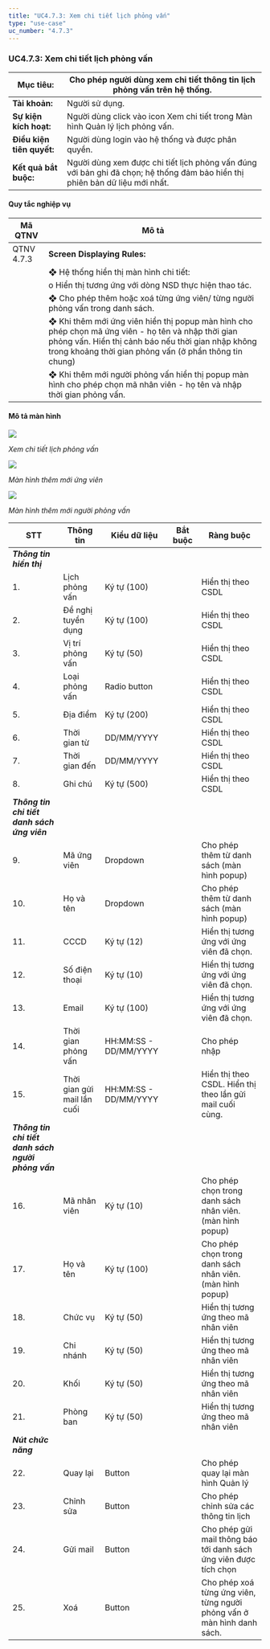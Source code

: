 ```yaml
---
title: "UC4.7.3: Xem chi tiết lịch phỏng vấn"
type: "use-case"
uc_number: "4.7.3"
---
```


### UC4.7.3: Xem chi tiết lịch phỏng vấn

| **Mục tiêu:** | Cho phép người dùng xem chi tiết thông tin lịch phỏng vấn trên hệ thống. |
| --- | --- |
| **Tài khoản:** | Người sử dụng. |
| **Sự kiện kích hoạt:** | Người dùng click vào icon Xem chi tiết trong Màn hình Quản lý lịch phỏng vấn. |
| **Điều kiện tiên quyết:** | Người dùng login vào hệ thống và được phân quyền. |
| **Kết quả bắt buộc:** | Người dùng xem được chi tiết lịch phỏng vấn đúng với bản ghi đã chọn; hệ thống đảm bảo hiển thị phiên bản dữ liệu mới nhất. |

#### Quy tắc nghiệp vụ

| **Mã QTNV** | **Mô tả** |
| --- | --- |
| QTNV 4.7.3 | **Screen Displaying Rules:** |
|  | ❖ Hệ thống hiển thị màn hình chi tiết: |
|  | o Hiển thị tương ứng với dòng NSD thực hiện thao tác. |
|  | ❖ Cho phép thêm hoặc xoá từng ứng viên/ từng người phỏng vấn trong danh sách. |
|  | ❖ Khi thêm mới ứng viên hiển thị popup màn hình cho phép chọn mã ứng viên - họ tên và nhập thời gian phỏng vấn. Hiển thị cảnh báo nếu thời gian nhập không trong khoảng thời gian phỏng vấn (ở phần thông tin chung) |
|  | ❖ Khi thêm mới người phỏng vấn hiển thị popup màn hình cho phép chọn mã nhân viên - họ tên và nhập thời gian phỏng vấn. |

#### Mô tả màn hình

![](media/image15.png)

*Xem chi tiết lịch phỏng vấn*

![](media/image7.png)

*Màn hình thêm mới ứng viên*

![](media/image48.png)

*Màn hình thêm mới người phỏng vấn*

| **STT** | **Thông tin** | **Kiểu dữ liệu** | **Bắt buộc** | **Ràng buộc** |
| --- | --- | --- | --- | --- |
| ***Thông tin hiển thị*** |  |  |  |  |
| 1\. | Lịch phỏng vấn | Ký tự (100) |  | Hiển thị theo CSDL |
| 2\. | Đề nghị tuyển dụng | Ký tự (100) |  | Hiển thị theo CSDL |
| 3\. | Vị trí phỏng vấn | Ký tự (50) |  | Hiển thị theo CSDL |
| 4\. | Loại phỏng vấn | Radio button |  | Hiển thị theo CSDL |
| 5\. | Địa điểm | Ký tự (200) |  | Hiển thị theo CSDL |
| 6\. | Thời gian từ | DD/MM/YYYY |  | Hiển thị theo CSDL |
| 7\. | Thời gian đến | DD/MM/YYYY |  | Hiển thị theo CSDL |
| 8\. | Ghi chú | Ký tự (500) |  | Hiển thị theo CSDL |
| ***Thông tin chi tiết danh sách ứng viên*** |  |  |  |  |
| 9\. | Mã ứng viên | Dropdown |  | Cho phép thêm từ danh sách (màn hình popup) |
| 10\. | Họ và tên | Dropdown |  | Cho phép thêm từ danh sách (màn hình popup) |
| 11\. | CCCD | Ký tự (12) |  | Hiển thị tương ứng với ứng viên đã chọn. |
| 12\. | Số điện thoại | Ký tự (10) |  | Hiển thị tương ứng với ứng viên đã chọn. |
| 13\. | Email | Ký tự (100) |  | Hiển thị tương ứng với ứng viên đã chọn. |
| 14\. | Thời gian phỏng vấn | HH:MM:SS - DD/MM/YYYY |  | Cho phép nhập |
| 15\. | Thời gian gửi mail lần cuối | HH:MM:SS - DD/MM/YYYY |  | Hiển thị theo CSDL. Hiển thị theo lần gửi mail cuối cùng. |
| ***Thông tin chi tiết danh sách người phỏng vấn*** |  |  |  |  |
| 16\. | Mã nhân viên | Ký tự (10) |  | Cho phép chọn trong danh sách nhân viên. (màn hình popup) |
| 17\. | Họ và tên | Ký tự (100) |  | Cho phép chọn trong danh sách nhân viên. (màn hình popup) |
| 18\. | Chức vụ | Ký tự (50) |  | Hiển thị tương ứng theo mã nhân viên |
| 19\. | Chi nhánh | Ký tự (50) |  | Hiển thị tương ứng theo mã nhân viên |
| 20\. | Khối | Ký tự (50) |  | Hiển thị tương ứng theo mã nhân viên |
| 21\. | Phòng ban | Ký tự (50) |  | Hiển thị tương ứng theo mã nhân viên |
| ***Nút chức năng*** |  |  |  |  |
| 22\. | Quay lại | Button |  | Cho phép quay lại màn hình Quản lý |
| 23\. | Chỉnh sửa | Button |  | Cho phép chỉnh sửa các thông tin lịch |
| 24\. | Gửi mail | Button |  | Cho phép gửi mail thông báo tới danh sách ứng viên được tích chọn |
| 25\. | Xoá | Button |  | Cho phép xoá từng ứng viên, từng người phỏng vấn ở màn hình danh sách. |
